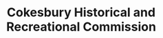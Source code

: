 ---
layout: repo
title: "Cokesbury Historical and Recreational Commission"
id: 2099
permalink: repos/2099/
---